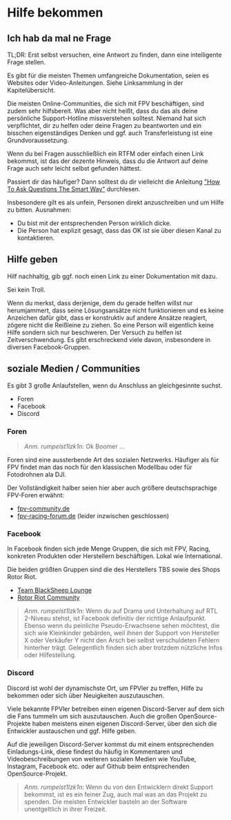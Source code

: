 # Hilfe bekommen

## Ich hab da mal ne Frage

TL;DR: Erst selbst versuchen, eine Antwort zu finden, dann eine intelligente Frage stellen.

Es gibt für die meisten Themen umfangreiche Dokumentation, seien es Websites oder Video-Anleitungen. Siehe Linksammlung in der Kapitelübersicht.

Die meisten Online-Communities, die sich mit FPV beschäftigen, sind zudem sehr hilfsbereit. Was aber nicht heißt, dass du das als deine persönliche Support-Hotline missverstehen solltest. Niemand hat sich verpflichtet, dir zu helfen oder deine Fragen zu beantworten und ein bisschen eigenständiges Denken und ggf. auch Transferleistung ist eine Grundvoraussetzung.

Wenn du bei Fragen ausschließlich ein RTFM oder einfach einen Link bekommst, ist das der dezente Hinweis, dass du die Antwort auf deine Frage auch sehr leicht selbst gefunden hättest.

Passiert dir das häufiger? Dann solltest du dir vielleicht die Anleitung ["How To Ask Questions The Smart Way"](http://www.catb.org/~esr/faqs/smart-questions.html) durchlesen.

Insbesondere gilt es als unfein, Personen direkt anzuschreiben und um Hilfe zu bitten. Ausnahmen:

- Du bist mit der entsprechenden Person wirklich dicke.
- Die Person hat explizit gesagt, dass das OK ist sie über diesen Kanal zu kontaktieren.

## Hilfe geben

Hilf nachhaltig, gib ggf. noch einen Link zu einer Dokumentation mit dazu.

Sei kein Troll.

Wenn du merkst, dass derjenige, dem du gerade helfen willst nur herumjammert, dass seine Lösungsansätze nicht funktionieren und es keine Anzeichen dafür gibt, dass er konstruktiv auf andere Ansätze reagiert, zögere nicht die Reißleine zu ziehen. So eine Person will eigentlich keine Hilfe sondern sich nur beschweren. Der Versuch zu helfen ist Zeitverschwendung. Es gibt erschreckend viele davon, insbesondere in diversen Facebook-Gruppen.

## soziale Medien / Communities

Es gibt 3 große Anlaufstellen, wenn du Anschluss an gleichgesinnte suchst.

- Foren
- Facebook
- Discord

### Foren

> *Anm. rumpelst1lzk1n:* Ok Boomer ...

Foren sind eine aussterbende Art des sozialen Netzwerks. Häufiger als für FPV findet man das noch für den klassischen Modellbau oder für Fotodrohnen ala DJI.

Der Vollständigkeit halber seien hier aber auch größere deutschsprachige FPV-Foren erwähnt:

- [fpv-community.de](https://fpv-community.de/)
- [fpv-racing-forum.de](https://fpv-racing-forum.de/) (leider inzwischen geschlossen)

### Facebook

In Facebook finden sich jede Menge Gruppen, die sich mit FPV, Racing, konkreten Produkten oder Herstellern beschäftigen. Lokal wie International.

Die beiden größten Gruppen sind die des Herstellers TBS sowie des Shops Rotor Riot.

- [Team BlackSheep Lounge](https://www.facebook.com/groups/BlackSheepLOUNGE/)
- [Rotor Riot Community](https://www.facebook.com/groups/rotorriot/)

> *Anm. rumpelst1lzk1n:* Wenn du auf Drama und Unterhaltung auf RTL 2-Niveau stehst, ist Facebook definitiv der richtige Anlaufpunkt. Ebenso wenn du peinliche Pseudo-Erwachsene sehen möchtest, die sich wie Kleinkinder gebärden, weil ihnen der Support von Hersteller X oder Verkäufer Y nicht den Arsch bei selbst verschuldeten Fehlern hinterher trägt. Gelegentlich finden sich aber trotzdem nützliche Infos oder Hilfestellung.

### Discord

Discord ist wohl der dynamischste Ort, um FPVler zu treffen, Hilfe zu bekommen oder sich über Neuigkeiten auszutauschen.

Viele bekannte FPVler betreiben einen eigenen Discord-Server auf dem sich die Fans tummeln um sich auszutauschen. Auch die großen OpenSource-Projekte haben meistens einen eigenen Discord-Server, über den sich die Entwickler austauschen und ggf. Hilfe geben.

Auf die jeweiligen Discord-Server kommst du mit einem entsprechenden Einladungs-Link, diese findest du häufig in Kommentaren und Videobeschreibungen von weiteren sozialen Medien wie YouTube, Instagram, Facebook etc. oder auf Github beim entsprechenden OpenSource-Projekt.

> *Anm. rumpelst1lzk1n*: Wenn du von den Entwicklern direkt Support bekommst, ist es ein feiner Zug, auch mal was an das Projekt zu spenden. Die meisten Entwickler basteln an der Software unentgeltlich in ihrer Freizeit.
